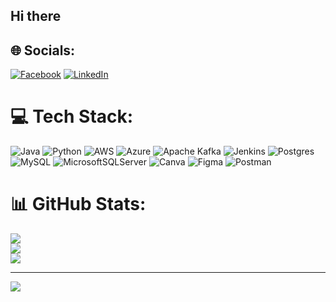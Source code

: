 ## Hi there


## 🌐 Socials:
[![Facebook](https://img.shields.io/badge/Facebook-%231877F2.svg?logo=Facebook&logoColor=white)](https://www.facebook.com/anoop.singh.338) [![LinkedIn](https://img.shields.io/badge/LinkedIn-%230077B5.svg?logo=linkedin&logoColor=white)](https://linkedin.com/in/anoopsinghtomar/) 

# 💻 Tech Stack:
![Java](https://img.shields.io/badge/java-%23ED8B00.svg?style=flat&logo=openjdk&logoColor=white) ![Python](https://img.shields.io/badge/python-3670A0?style=flat&logo=python&logoColor=ffdd54) ![AWS](https://img.shields.io/badge/AWS-%23FF9900.svg?style=flat&logo=amazon-aws&logoColor=white) ![Azure](https://img.shields.io/badge/azure-%230072C6.svg?style=flat&logo=microsoftazure&logoColor=white) ![Apache Kafka](https://img.shields.io/badge/Apache%20Kafka-000?style=flat&logo=apachekafka) ![Jenkins](https://img.shields.io/badge/jenkins-%232C5263.svg?style=flat&logo=jenkins&logoColor=white) ![Postgres](https://img.shields.io/badge/postgres-%23316192.svg?style=flat&logo=postgresql&logoColor=white) ![MySQL](https://img.shields.io/badge/mysql-4479A1.svg?style=flat&logo=mysql&logoColor=white) ![MicrosoftSQLServer](https://img.shields.io/badge/Microsoft%20SQL%20Server-CC2927?style=flat&logo=microsoft%20sql%20server&logoColor=white) ![Canva](https://img.shields.io/badge/Canva-%2300C4CC.svg?style=flat&logo=Canva&logoColor=white) ![Figma](https://img.shields.io/badge/figma-%23F24E1E.svg?style=flat&logo=figma&logoColor=white) ![Postman](https://img.shields.io/badge/Postman-FF6C37?style=flat&logo=postman&logoColor=white)
# 📊 GitHub Stats:
![](https://github-readme-stats.vercel.app/api?username=anoopsinghtomar&theme=flag-india&hide_border=false&include_all_commits=true&count_private=true)<br/>
![](https://github-readme-streak-stats.herokuapp.com/?user=anoopsinghtomar&theme=flag-india&hide_border=false)<br/>
![](https://github-readme-stats.vercel.app/api/top-langs/?username=anoopsinghtomar&theme=flag-india&hide_border=false&include_all_commits=true&count_private=true&layout=compact)

---
[![](https://visitcount.itsvg.in/api?id=anoopsinghtomar&icon=0&color=1)](https://visitcount.itsvg.in)
